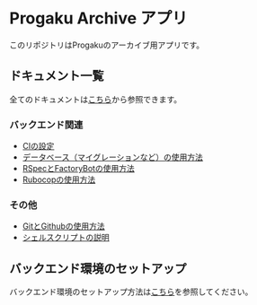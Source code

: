 # Progaku Archive アプリ
このリポジトリはProgakuのアーカイブ用アプリです。

## ドキュメント一覧
全てのドキュメントは[こちら](/docs/)から参照できます。

### バックエンド関連
- [CIの設定](docs/backend/ci.md)
- [データベース（マイグレーションなど）の使用方法](docs/backend/database.md)
- [RSpecとFactoryBotの使用方法](docs/backend/Rspec_FactoryBot.md)
- [Rubocopの使用方法](docs/backend/rubocop.md)

### その他
- [GitとGithubの使用方法](docs/others/git_and_github.md)
- [シェルスクリプトの説明](docs/others/shell_script.md)

## バックエンド環境のセットアップ
バックエンド環境のセットアップ方法は[こちら](./docs/getting-started/setup.md)を参照してください。